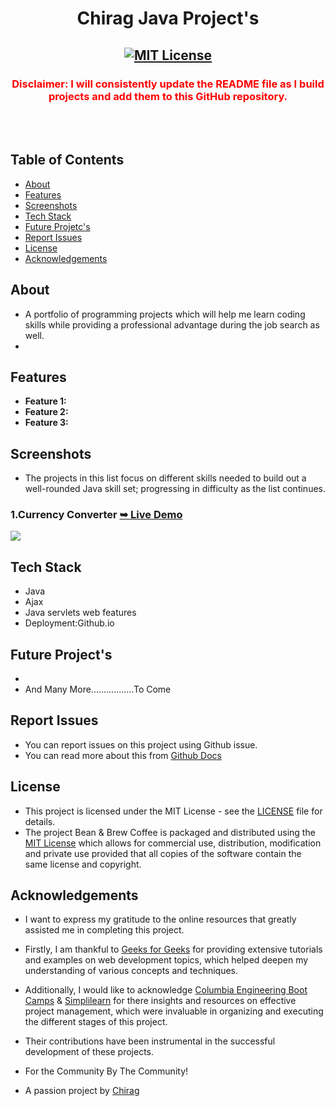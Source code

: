 <h1 align="center">Chirag Java Project's</h1>

<div align="center">

<h2 align="center">
  <a href="LICENSE">
    <img src="https://github.com/SorcererChiragsingh/Java-Projects/blob/main/img/MIT%20License.png" alt="MIT License" />
  </a>
</h2>
<h3 align="center">
<font color="red">Disclaimer: I will consistently update the README file as I build projects and add them to this GitHub repository.</font>
</h3>
<p></p>

</div> <br/><br/>

## Table of Contents

- [About](#about)
- [Features](#features)
- [Screenshots](#screenshots)
- [Tech Stack](#tech-stack)
- [Future Projetc's](#FutureProject's)
- [Report Issues](#report-issues)
- [License](#license)
- [Acknowledgements](#acknowledgements)

## About
- A portfolio of programming projects which will help me learn coding skills while providing a professional advantage during the job search as well.
- 


## Features

- **Feature 1:** 
- **Feature 2:** 
- **Feature 3:** 

## Screenshots

- The projects in this list focus on different skills needed to build out a well-rounded Java skill set; progressing in difficulty as the list continues.

### 1.Currency Converter <a href="" target="_blank"><strong>➥ Live Demo</strong></a>
![](https://github.com/SorcererChiragsingh/Java-Projects/blob/main/1-Currency_Converter/Preview1.PNG)



## Tech Stack

- Java
- Ajax
- Java servlets web features
- Deployment:Github.io


## Future Project's

 - 
 - And Many More.................To Come

 ## Report Issues
- You can report issues on this project using Github issue.
- You can read more about this from [Github Docs](https://docs.github.com/en/issues/tracking-your-work-with-issues/creating-an-issue)

## License

- This project is licensed under the MIT License - see the [LICENSE](https://github.com/SorcererChiragsingh/Java-Projects/blob/main/LICENSE) file for details.
- The project Bean & Brew Coffee is packaged and distributed using the [MIT License](https://choosealicense.com/licenses/mit/) which allows for commercial use, distribution, modification and private use provided that all copies of the software contain the same license and copyright.

## Acknowledgements

- I want to express my gratitude to the online resources that greatly assisted me in completing this project.

- Firstly, I am thankful to [Geeks for Geeks](https://www.geeksforgeeks.org/java-projects/) for providing extensive tutorials and examples on web development topics, which helped deepen my understanding of various concepts and techniques.

- Additionally, I would like to acknowledge [Columbia Engineering Boot Camps](https://bootcamp.cvn.columbia.edu/blog/java-projects-for-beginners-to-gain-skills/) & [Simplilearn](https://www.simplilearn.com/tutorials/java-tutorial/java-projects-for-beginner) for there insights and resources on effective project management, which were invaluable in organizing and executing the different stages of this project.

- Their contributions have been instrumental in the successful development of these projects. 

- For the Community By The Community!
- A passion project by [Chirag](www.linkedin.com/in/chirag-singh-148993279)